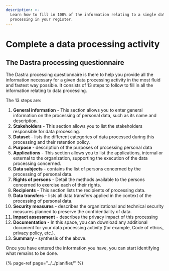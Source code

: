 ```yaml
---
description: >-
  Learn how to fill in 100% of the information relating to a single data
  processing in your register.
---
```


# Complete a data processing activity

## The Dastra processing questionnaire

The Dastra processing questionnaire is there to help you provide all the information necessary for a given data processing activity in the most fluid and fastest way possible. It consists of 13 steps to follow to fill in all the information relating to data processing.

The 13 steps are:

1. **General information** - This section allows you to enter general information on the processing of personal data, such as its name and description.
2. **Stakeholders** - This section allows you to list the stakeholders responsible for data processing.
3. **Dataset** - lists the different categories of data processed during this processing and their retention policy.
4. **Purpose** - description of the purposes of processing personal data
5. **Applications** - This section allows you to list the applications, internal or external to the organization, supporting the execution of the data processing concerned.
6. **Data subjects** - contains the list of persons concerned by the processing of personal data.
7. **Rights of persons** - Detail the methods available to the persons concerned to exercise each of their rights.
8. **Recipients** - This section lists the recipients of processing data.
9. **Data transfers** - lists all data transfers applied in the context of the processing of personal data.
10. **Security measures** - describes the organizational and technical security measures planned to preserve the confidentiality of data.
11. **Impact assessment** - describes the privacy impact of this processing
12. **Documentation** - In this space, you can download any additional document for your data processing activity \(for example, Code of ethics, privacy policy, etc.\).
13. **Summary** - synthesis of the above.

Once you have entered the information you have, you can start identifying what remains to be done.

{% page-ref page="../../planifier/" %}




